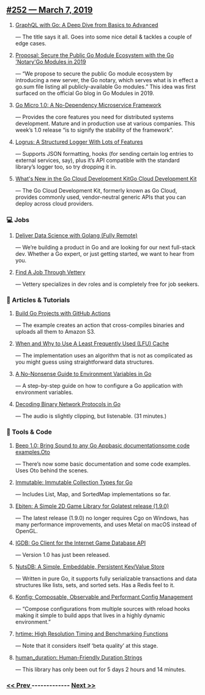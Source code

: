 ## [#252 — March 7, 2019](https://golangweekly.com/issues/252)

1. [GraphQL with Go: A Deep Dive from Basics to Advanced](https://golangweekly.com/link/60331/web)

     — The title says it all. Goes into some nice detail & tackles a couple of edge cases.
1. [Proposal: Secure the Public Go Module Ecosystem with the Go 'Notary'Go Modules in 2019](https://golangweekly.com/link/60332/web)

     — “We propose to secure the public Go module ecosystem by introducing a new server, the Go notary, which serves what is in effect a go.sum file listing all publicly-available Go modules.” This idea was first surfaced on the official Go blog in Go Modules in 2019.
1. [Go Micro 1.0: A No-Dependency Microservice Framework](https://golangweekly.com/link/60335/web)

     — Provides the core features you need for distributed systems development. Mature and in production use at various companies. This week’s 1.0 release “is to signify the stability of the framework”.
1. [Logrus: A Structured Logger With Lots of Features](https://golangweekly.com/link/60336/web)

     — Supports JSON formatting, hooks (for sending certain log entries to external services, say), plus it’s API compatible with the standard library’s logger too, so try dropping it in.
1. [What's New in the Go Cloud Development KitGo Cloud Development Kit](https://golangweekly.com/link/60337/web)

     — The Go Cloud Development Kit, formerly known as Go Cloud, provides commonly used, vendor-neutral generic APIs that you can deploy across cloud providers.
### 💻 Jobs

1. [Deliver Data Science with Golang (Fully Remote)](https://golangweekly.com/link/60339/web)

     — We’re building a product in Go and are looking for our next full-stack dev. Whether a Go expert, or just getting started, we want to hear from you.
1. [Find A Job Through Vettery](https://golangweekly.com/link/60340/web)

     — Vettery specializes in dev roles and is completely free for job seekers.
### 📘 Articles & Tutorials 

1. [Build Go Projects with GitHub Actions](https://golangweekly.com/link/60341/web)

     — The example creates an action that cross-compiles binaries and uploads all them to Amazon S3.
1. [When and Why to Use A Least Frequently Used (LFU) Cache](https://golangweekly.com/link/60342/web)

     — The implementation uses an algorithm that is not as complicated as you might guess using straightforward data structures.
1. [A No-Nonsense Guide to Environment Variables in Go](https://golangweekly.com/link/60344/web)

     — A step-by-step guide on how to configure a Go application with environment variables.
1. [Decoding Binary Network Protocols in Go](https://golangweekly.com/link/60345/web)

     — The audio is slightly clipping, but listenable. (31 minutes.)
### 🔧 Tools & Code

1. [Beep 1.0: Bring Sound to any Go Appbasic documentationsome code examples.Oto](https://golangweekly.com/link/60346/web)

     — There’s now some basic documentation and some code examples. Uses Oto behind the scenes.
1. [Immutable: Immutable Collection Types for Go](https://golangweekly.com/link/60350/web)

     — Includes List, Map, and SortedMap implementations so far.
1. [Ebiten: A Simple 2D Game Library for Golatest release (1.9.0)](https://golangweekly.com/link/60351/web)

     — The latest release (1.9.0) no longer requires Cgo on Windows, has many performance improvements, and uses Metal on macOS instead of OpenGL.
1. [IGDB: Go Client for the Internet Game Database API](https://golangweekly.com/link/60353/web)

     — Version 1.0 has just been released.
1. [NutsDB: A Simple, Embeddable, Persistent Key/Value Store](https://golangweekly.com/link/60354/web)

     — Written in pure Go, it supports fully serializable transactions and data structures like lists, sets,  and sorted sets. Has a Redis feel to it.
1. [Konfig: Composable, Observable and Performant Config Management](https://golangweekly.com/link/60355/web)

     — “Compose configurations from multiple sources with reload hooks making it simple to build apps that lives in a highly dynamic environment.”
1. [hrtime: High Resolution Timing and Benchmarking Functions](https://golangweekly.com/link/60357/web)

     — Note that it considers itself ‘beta quality’ at this stage.
1. [human_duration: Human-Friendly Duration Strings](https://golangweekly.com/link/60358/web)

     — This library has only been out for 5 days 2 hours and 14 minutes.

### [ << Prev ](golangweekly-251.md) ------------- [ Next >> ](golangweekly-253.md)